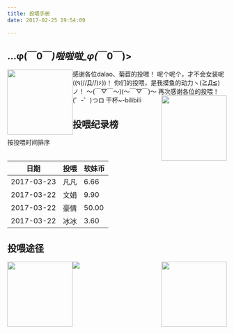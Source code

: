 ```yaml
---
title: 投喂手册
date: 2017-02-25 19:54:09

---
```


##  ...φ(￣0￣*)啦啦啦_φ(*￣0￣)>
<img style="width: 150px;height: 150px;float: left;" src="/images/kelian.png">感谢各位dalao、菊苣的投喂！
呢个呢个，才不会女装呢((٩(//̀Д/́/)۶))！
你们的投喂，是我摸鱼的动力ヽ(≧Д≦)ノ！
～(￣▽￣～)(～￣▽￣)～
再次感谢各位的投喂！ (゜-゜)つロ 干杯~-bilibili
<img style="width: 150px;height: 150px;float: right;" src="/images/baodatui.jpg">

## 投喂纪录榜
按投喂时间排序

| 日期      | 投喂      | 软妹币 | 
|-----------|-----------|--------|
|2017-03-23 | 凡凡      | 6.66   |
|2017-03-22 | 文娟      | 9.90   |
|2017-03-22 | 豪情      | 50.00  |
|2017-03-22 | 冰冰      | 3.60   |






## 投喂途径
![](/images/ganbei.png)
<img style="height: 150px;float: left;" src="/images/pay.jpg"><img style="height: 150px;float: right;" src="/images/weixin.png">
<div style="clear: both;"></div>


